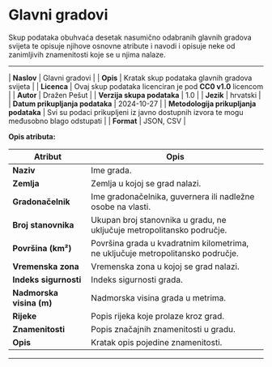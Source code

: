 # Glavni gradovi

Skup podataka obuhvaća desetak nasumično odabranih glavnih gradova svijeta te opisuje njihove osnovne atribute i navodi i opisuje neke od zanimljivih znamenitosti koje se u njima nalaze.

---

| **Naslov**                               | Glavni gradovi                                  |
| **Opis**                                 | Kratak skup podataka glavnih gradova svijeta    |
| **Licenca**                              | Ovaj skup podataka licenciran je pod **CC0 v1.0** licencom |
| **Autor**                                | Dražen Pešut                                    |
| **Verzija skupa podataka**              | 1.0                                            |
| **Jezik**                                | hrvatski                                        |
| **Datum prikupljanja podataka**         | 2024-10-27                                     |
| **Metodologija prikupljanja podataka**  | Svi su podaci prikupljeni iz javno dostupnih izvora te mogu međusobno blago odstupati |
| **Format**                               | JSON, CSV                                      |

**Opis atributa:**

| **Atribut**               | **Opis**                                                                    |
|---------------------------|-----------------------------------------------------------------------------|
| **Naziv**                 | Ime grada.                                                                 |
| **Zemlja**                | Zemlja u kojoj se grad nalazi.                                            |
| **Gradonačelnik**         | Ime gradonačelnika, guvernera ili nadležne osobe na vlasti.              |
| **Broj stanovnika**       | Ukupan broj stanovnika u gradu, ne uključuje metropolitansko područje.   |
| **Površina (km²)**        | Površina grada u kvadratnim kilometrima, ne uključuje metropolitansko područje. |
| **Vremenska zona**        | Vremenska zona u kojoj se grad nalazi.                                     |
| **Indeks sigurnosti**     | Indeks sigurnosti grada.                                                  |
| **Nadmorska visina (m)**  | Nadmorska visina grada u metrima.                                        |
| **Rijeke**                | Popis rijeka koje prolaze kroz grad.                                       |
| **Znamenitosti**          | Popis značajnih znamenitosti u gradu.                                     |
| **Opis**                  | Kratak opis pojedine znamenitosti.                                        |
---
